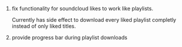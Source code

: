 1. fix functionality for soundcloud likes to work like playlists.

   Currently has side effect to download every liked playlist completly instead of only liked titles.

2. provide progress bar during playlist downloads
